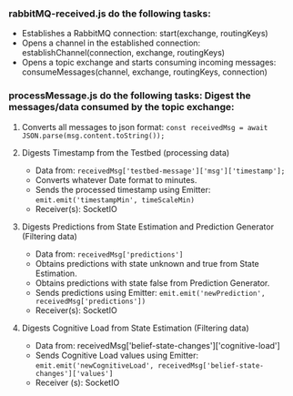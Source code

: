 ### rabbitMQ-received.js do the following tasks:

- Establishes a RabbitMQ connection: start(exchange, routingKeys)
- Opens a channel in the established connection: establishChannel(connection, exchange, routingKeys)
- Opens a topic exchange and starts consuming incoming messages: consumeMessages(channel, exchange, routingKeys, connection)

### processMessage.js do the following tasks: Digest the messages/data consumed by the topic exchange:

1.  Converts all messages to json format: `const receivedMsg = await JSON.parse(msg.content.toString());`

2.  Digests Timestamp from the Testbed (processing data)

    - Data from: `receivedMsg['testbed-message']['msg']['timestamp'];`
    - Converts whatever Date format to minutes.
    - Sends the processed timestamp using Emitter: `emit.emit('timestampMin', timeScaleMin)`
    - Receiver(s): SocketIO

3.  Digests Predictions from State Estimation and Prediction Generator (Filtering data)

    - Data from: `receivedMsg['predictions']`
    - Obtains predictions with state unknown and true from State Estimation.
    - Obtains predictions with state false from Prediction Generator.
    - Sends predictions using Emitter: `emit.emit('newPrediction', receivedMsg['predictions'])`
    - Receiver(s): SocketIO

4.  Digests Cognitive Load from State Estimation (Filtering data)
    - Data from: receivedMsg['belief-state-changes']['cognitive-load']
    - Sends Cognitive Load values using Emitter: `emit.emit('newCognitiveLoad', receivedMsg['belief-state-changes']['values']`
    - Receiver (s): SocketIO
